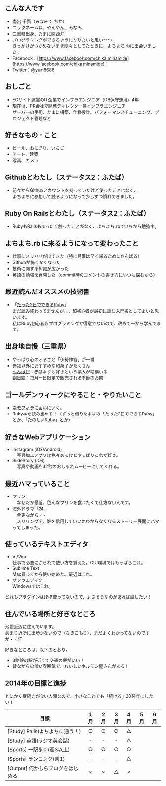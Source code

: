 ## こんな人です
* 南出 千賀（みなみで ちか）
* ニックネームは、やんやん、みなみ
* 三重県出身、たまに関西弁
* プログラミングができるようになりたいと思いつつ、  
 きっかけがつかめないまま悶々としてたときに、よちよち.rbに出会いました。
* Facebook：[https://www.facebook.com/chika.minamide](https://www.facebook.com/chika.minamide)
* Twitter：[@yum8686](https://twitter.com/yum8686)

## おしごと
* ECサイト運営のIT企業でインフラエンジニア（DB保守運用）4年
* 現在は、PR会社で開発ディレクター兼インフラエンジニア  
 サーバーの手配、たまに構築、仕様設計、パフォーマンスチューニング、プロジェクト管理など  

## 好きなもの・こと
* ビール、おにぎり、いちご
* アート、建築
* 写真、カメラ

## Githubとわたし（ステータス2：ふたば）
* 前々からGithubアカウントを持っていたけど使ったことはなく、  
 よちよちに参加して触るようになって少しずつ慣れてきました。

## Ruby On Railsとわたし（ステータス2：ふたば）
* RubyもRailsもまったく触ったことがなく、よちよち.rbでいちから勉強中。

## よちよち.rb に来るようになって変わったこと
* 仕事にメリハリが出てきた（特に月曜は早く帰るためにがんばる）
* Githubが怖くなくなった
* 技術に関する知識が広がった
* 英語の勉強を再開した（commit時のコメントの書き方にいつも悩むから）

## 最近読んだオススメの技術書
* 「[たった2日でできるRuby](http://www.amazon.co.jp/dp/4798040215)」  
まだ読み終わってませんが、、、超初心者が最初に読む入門書としてよいと思います。  
私はRuby初心者＆プログラミングが得意でないので、改めて一から学んでます。

## 出身地自慢（三重県）
* やっぱり心のふるさと「伊勢神宮」が一番
* 赤福以外におすすめな和菓子がたくさん  
[へんば餅](http://www.henbaya.jp/)：赤福よりも好きという県人が結構いる  
[朔日餅](http://www.akafuku.co.jp/product/tsuitachimochi/)：毎月一日限定で販売される季節のお餅

## ゴールデンウィークにやること・やりたいこと
* [ネモフィラ](https://www.shikiclub.co.jp/shikitabi/trip_day/hitachi-spring_flower.html)に会いにいく。  
* Ruby本を読み進める！（ずっと借りたままの「たった2日でできるRuby」とか、「たのしいRuby」とか）

## 好きなWebアプリケーション
* Instagram (iOS/Android)  
　写真加工アプリは色々あるけどやっぱりこれが好き。  
* SlideStory (iOS)  
　写真や動画を32秒のおしゃれムービーにしてくれる。

## 最近ハマっていること
* プリン  
　なぜだか最近、色んなプリンを食べたくて仕方ないんです。
* 海外ドラマ「24」  
　今更ながら・・  
　スリリングで、誰を信用していいかわからなくなるストーリー展開にハマってしまった。

## 使っているテキストエディタ
* Vi/Vim  
仕事で必要にかられて使い方を覚えた。CUI環境ではもっぱらこれ。
* Sublime Text  
Mac買ってから使い始めた。最近はこれ。
* サクラエディタ  
Windowsではこれ。  

どれもプラグインはほぼ使ってないので、よさそうなのがあれば試したい！

## 住んでいる場所と好きなところ
池袋近辺に住んでいます。  
あまり近所に出歩かないので（ひきこもり）、まだよくわかってないのですが・・汗  

好きなところは、以下のとおり。  
* 3路線の駅が近くて交通の便がいい！
* 昔ながらの渋い雰囲気で、おいしいホルモン屋さんがある！

## 2014年の目標と進捗
とにかく継続力がない人間なので、小さなことでも「続ける」2014年にしたい！  

| 目標                      | 1月 | 2月 | 3月 | 4月 | 5月 | 6月 |
| ------------------------- |:---:|:---:|:---:|:---:|:---:|:---:|
|[Study] Rails(よちよちに通う！)|○|○|○|△|||
|[Study] 英語(ラジオ英会話) |-|-|-|△|||
|[Sports] 一駅歩く(週3以上)          |○|○|○|○|||
|[Sports] ランニング(週1)          |-|-|-|△|||
|[Output] 何かしらブログをはじめる    |×|×|△|×|||
